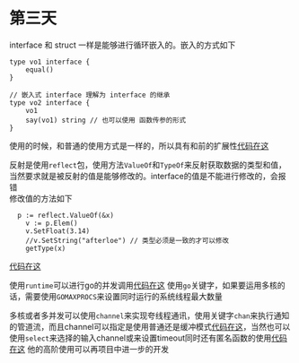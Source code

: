 # 第三天

interface 和 struct 一样是能够进行循环嵌入的。嵌入的方式如下
```golang
type vo1 interface {
	equal()
}

// 嵌入式 interface 理解为 interface 的继承
type vo2 interface {
	vo1
	say(vo1) string // 也可以使用 函数传参的形式
}
```
使用的时候，和普通的使用方式是一样的，所以具有和前的扩展性[代码在这](./Main.go)
    
反射是使用`reflect`包，使用方法`ValueOf`和`TypeOf`来反射获取数据的类型和值，当然要求就是被反射的值是能够修改的。interface的值是不能进行修改的，会报错  
修改值的方法如下
```golang
  p := reflect.ValueOf(&x)
	v := p.Elem()
	v.SetFloat(3.14)
	//v.SetString("afterloe") // 类型必须是一致的才可以修改
	getType(x)
```
[代码在这](./Main1.go)

使用`runtime`可以进行go的并发调用[代码在这](./Main2.go) 使用`go`关键字，如果要运用多核的话，需要使用`GOMAXPROCS`来设置同时运行的系统线程最大数量  

多核或者多并发可以使用`channel`来实现夸线程通讯，使用关键字`chan`来执行通知的管道流，而且channel可以指定是使用普通还是缓冲模式[代码在这](./Main3.go)，当然也可以使用`select`来选择的输入channel或来设置timeout同时还有匿名函数的使用[代码在这](./Main4.go) 他的高阶使用可以再项目中进一步的开发
